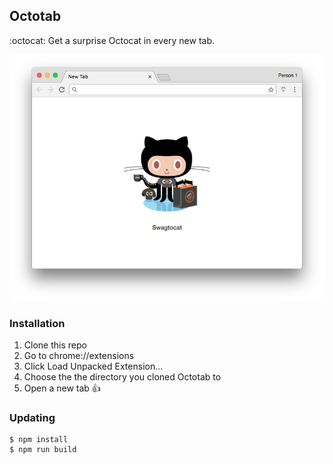 ## Octotab
:octocat: Get a surprise Octocat in every new tab.

<p align="center"><img src="./.github/screenshot.png" /></p>

### Installation
1. Clone this repo
2. Go to chrome://extensions
3. Click Load Unpacked Extension...
4. Choose the the directory you cloned Octotab to
5. Open a new tab :thumbsup:

### Updating
```
$ npm install
$ npm run build
```
